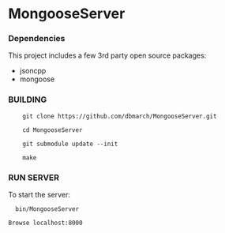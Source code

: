 # MongooseServer


### Dependencies
This project includes a few 3rd party open source packages:
- jsoncpp
- mongoose


### BUILDING

```
    git clone https://github.com/dbmarch/MongooseServer.git

    cd MongooseServer

    git submodule update --init

    make
```

### RUN SERVER

To start the server:

```
  bin/MongooseServer
```

    Browse localhost:8000

